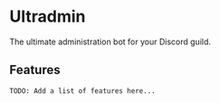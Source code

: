# Ultradmin

The ultimate administration bot for your Discord guild.

## Features

`TODO: Add a list of features here...`